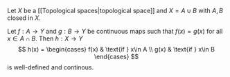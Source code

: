 Let $X$ be a [[Topological spaces|topological space]] and $X = A \cup B$ with $A, B$ closed in $X$.

Let $f:A \to Y$ and $g : B\to Y$ be continuous maps such that $f(x) = g(x)$ for all $x \in A\cap B$.
Then  $h: X \to Y$
$$
h(x) = \begin{cases}
f(x) & \text{if } x\in A \\
g(x) & \text{if } x\in B
\end{cases}
$$
is well-defined and continous.